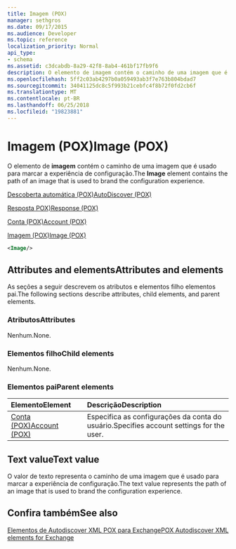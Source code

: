 ```yaml
---
title: Imagem (POX)
manager: sethgros
ms.date: 09/17/2015
ms.audience: Developer
ms.topic: reference
localization_priority: Normal
api_type:
- schema
ms.assetid: c3dcabdb-8a29-42f8-8ab4-461bf17fb9f6
description: O elemento de imagem contém o caminho de uma imagem que é usado para marcar a experiência de configuração.
ms.openlocfilehash: 5ff2c03ab4297b0a059493ab3f7e763b804bdad7
ms.sourcegitcommit: 34041125dc8c5f993b21cebfc4f8b72f0fd2cb6f
ms.translationtype: MT
ms.contentlocale: pt-BR
ms.lasthandoff: 06/25/2018
ms.locfileid: "19823881"
---
```

# <a name="image-pox"></a><span data-ttu-id="114a7-103">Imagem (POX)</span><span class="sxs-lookup"><span data-stu-id="114a7-103">Image (POX)</span></span>

<span data-ttu-id="114a7-104">O elemento de **imagem** contém o caminho de uma imagem que é usado para marcar a experiência de configuração.</span><span class="sxs-lookup"><span data-stu-id="114a7-104">The **Image** element contains the path of an image that is used to brand the configuration experience.</span></span> 
  
[<span data-ttu-id="114a7-105">Descoberta automática (POX)</span><span class="sxs-lookup"><span data-stu-id="114a7-105">AutoDiscover (POX)</span></span>](autodiscover-pox.md)
  
[<span data-ttu-id="114a7-106">Resposta POX)</span><span class="sxs-lookup"><span data-stu-id="114a7-106">Response (POX)</span></span>](response-pox.md)
  
[<span data-ttu-id="114a7-107">Conta (POX)</span><span class="sxs-lookup"><span data-stu-id="114a7-107">Account (POX)</span></span>](account-pox.md)
  
[<span data-ttu-id="114a7-108">Imagem (POX)</span><span class="sxs-lookup"><span data-stu-id="114a7-108">Image (POX)</span></span>](image-pox.md)
  
```xml
<Image/>
```

## <a name="attributes-and-elements"></a><span data-ttu-id="114a7-109">Attributes and elements</span><span class="sxs-lookup"><span data-stu-id="114a7-109">Attributes and elements</span></span>

<span data-ttu-id="114a7-110">As seções a seguir descrevem os atributos e elementos filho elementos pai.</span><span class="sxs-lookup"><span data-stu-id="114a7-110">The following sections describe attributes, child elements, and parent elements.</span></span>
  
### <a name="attributes"></a><span data-ttu-id="114a7-111">Atributos</span><span class="sxs-lookup"><span data-stu-id="114a7-111">Attributes</span></span>

<span data-ttu-id="114a7-112">Nenhum.</span><span class="sxs-lookup"><span data-stu-id="114a7-112">None.</span></span>
  
### <a name="child-elements"></a><span data-ttu-id="114a7-113">Elementos filho</span><span class="sxs-lookup"><span data-stu-id="114a7-113">Child elements</span></span>

<span data-ttu-id="114a7-114">Nenhum.</span><span class="sxs-lookup"><span data-stu-id="114a7-114">None.</span></span>
  
### <a name="parent-elements"></a><span data-ttu-id="114a7-115">Elementos pai</span><span class="sxs-lookup"><span data-stu-id="114a7-115">Parent elements</span></span>

|<span data-ttu-id="114a7-116">**Elemento**</span><span class="sxs-lookup"><span data-stu-id="114a7-116">**Element**</span></span>|<span data-ttu-id="114a7-117">**Descrição**</span><span class="sxs-lookup"><span data-stu-id="114a7-117">**Description**</span></span>|
|:-----|:-----|
|[<span data-ttu-id="114a7-118">Conta (POX)</span><span class="sxs-lookup"><span data-stu-id="114a7-118">Account (POX)</span></span>](account-pox.md) <br/> |<span data-ttu-id="114a7-119">Especifica as configurações da conta do usuário.</span><span class="sxs-lookup"><span data-stu-id="114a7-119">Specifies account settings for the user.</span></span>  <br/> |
   
## <a name="text-value"></a><span data-ttu-id="114a7-120">Text value</span><span class="sxs-lookup"><span data-stu-id="114a7-120">Text value</span></span>

<span data-ttu-id="114a7-121">O valor de texto representa o caminho de uma imagem que é usado para marcar a experiência de configuração.</span><span class="sxs-lookup"><span data-stu-id="114a7-121">The text value represents the path of an image that is used to brand the configuration experience.</span></span>
  
## <a name="see-also"></a><span data-ttu-id="114a7-122">Confira também</span><span class="sxs-lookup"><span data-stu-id="114a7-122">See also</span></span>



[<span data-ttu-id="114a7-123">Elementos de Autodiscover XML POX para Exchange</span><span class="sxs-lookup"><span data-stu-id="114a7-123">POX Autodiscover XML elements for Exchange</span></span>](pox-autodiscover-xml-elements-for-exchange.md)

